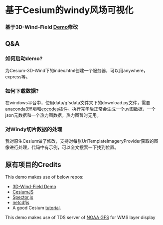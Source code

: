 # 基于Cesium的windy风场可视化
### 基于3D-Wind-Field [Demo](https://raymanng.github.io/3D-Wind-Field/demo/)修改

## Q&A
### 如何启动demo?
为Cesium-3D-Wind下的index.html创建一个服务器，可以用anywhere，express等。

### 如何下载数据?
在windows平台中，使用data/gfsdata文件夹下的download.py文件，需要anaconda3环境和[eccodes插件](https://perillaroc.github.io/eccodes-tutorial-cn/)。执行完毕后正常会生成一个uv图数据，一个json元数据和一个热力图数据。热力图暂时无用。

### 对Windy切片数据的处理
我对原生Cesium做了修改，支持对每张UrlTemplateImageryProvider获取的图像进行处理，代码中有示例，可以全文搜索一下找到位置。

## 原有项目的Credits
This demo makes use of below repos:
- [3D-Wind-Field Demo](https://raymanng.github.io/3D-Wind-Field/demo/)
- [CesiumJS](https://github.com/AnalyticalGraphicsInc/cesium)
- [Spector.js](https://github.com/BabylonJS/Spector.js)
- [netcdfjs](https://github.com/cheminfo-js/netcdfjs)
- A good Cesium [tutorial](https://github.com/cesiumlab/cesium-custom-primitive).

This demo makes use of TDS server of [NOAA GFS](https://www.ncdc.noaa.gov/data-access/model-data/model-datasets/global-forcast-system-gfs) for WMS layer display

